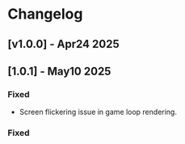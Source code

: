 # Changelog

## [v1.0.0] - Apr24 2025

## [1.0.1] - May10 2025  
### Fixed  
- Screen flickering issue in game loop rendering.  
### Fixed

